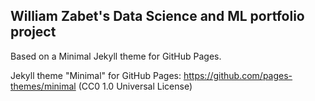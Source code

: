 ## William Zabet's Data Science and ML portfolio project

Based on a Minimal Jekyll theme for GitHub Pages.

Jekyll theme "Minimal" for GitHub Pages: https://github.com/pages-themes/minimal (CC0 1.0 Universal License)
